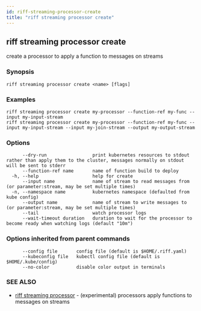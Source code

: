 ```yaml
---
id: riff-streaming-processor-create
title: "riff streaming processor create"
---
```

## riff streaming processor create

create a processor to apply a function to messages on streams

### Synopsis

<todo>

```
riff streaming processor create <name> [flags]
```

### Examples

```
riff streaming processor create my-processor --function-ref my-func --input my-input-stream
riff streaming processor create my-processor --function-ref my-func --input my-input-stream --input my-join-stream --output my-output-stream
```

### Options

```
      --dry-run                 print kubernetes resources to stdout rather than apply them to the cluster, messages normally on stdout will be sent to stderr
      --function-ref name       name of function build to deploy
  -h, --help                    help for create
      --input name              name of stream to read messages from (or parameter:stream, may be set multiple times)
  -n, --namespace name          kubernetes namespace (defaulted from kube config)
      --output name             name of stream to write messages to (or parameter:stream, may be set multiple times)
      --tail                    watch processor logs
      --wait-timeout duration   duration to wait for the processor to become ready when watching logs (default "10m")
```

### Options inherited from parent commands

```
      --config file       config file (default is $HOME/.riff.yaml)
      --kubeconfig file   kubectl config file (default is $HOME/.kube/config)
      --no-color          disable color output in terminals
```

### SEE ALSO

* [riff streaming processor](riff_streaming_processor.md)	 - (experimental) processors apply functions to messages on streams

